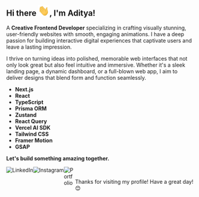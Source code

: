 ## Hi there <img src="https://raw.githubusercontent.com/akgarg0472/akgarg0472/main/.github/images/hi.gif" width="30px">, I'm Aditya!

A **Creative Frontend Developer** specializing in crafting visually stunning, user-friendly websites with smooth, engaging animations. I have a deep passion for building interactive digital experiences that captivate users and leave a lasting impression.

I thrive on turning ideas into polished, memorable web interfaces that not only look great but also feel intuitive and immersive. Whether it's a sleek landing page, a dynamic dashboard, or a full-blown web app, I aim to deliver designs that blend form and function seamlessly.


- **Next.js**
- **React**
- **TypeScript**
- **Prisma ORM**
- **Zustand**
- **React Query**
- **Vercel AI SDK**
- **Tailwind CSS**
- **Framer Motion**
- **GSAP**

**Let's build something amazing together.**

<a href="https://www.linkedin.com/in/aditya-deokar-4035b5221/"><img align="left" alt="LinkedIn" src="https://img.shields.io/badge/linkedin-%230077B5.svg?style=for-the-badge&logo=linkedin&logoColor=white"/></a>
<a href="mailto:adityadeokar80@gmail.com"><img align="left" alt="Instagram" src="https://img.shields.io/badge/Gmail-D14836?style=for-the-badge&logo=gmail&logoColor=white"/></a>
<a href="https://aditya-deokar.github.io/Aditya-Deokar-Portfolio/"><img align="left" width="30" alt="Portfolio" src="https://www.svgrepo.com/show/6996/world.svg"/></a>
<br/>


Thanks for visiting my profile! Have a great day! 😊

